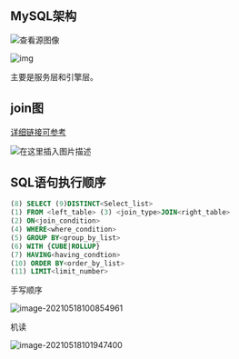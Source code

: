 ## MySQL架构

![查看源图像](https://th.bing.com/th/id/R74c321047ca0bb235d9f3f47de719180?rik=b4KfiDCJFQuv3Q&riu=http%3a%2f%2fwww.mysql.com%2fcommon%2fimages%2fPSEA_diagram.jpg&ehk=ytdXlA%2bVJs6m9hsN5zGwC%2fl%2b4gEHunw8FQZN0bK4iKA%3d&risl=&pid=ImgRaw)

![img](file:///C:\Users\wang\AppData\Roaming\Tencent\Users\1227883481\QQ\WinTemp\RichOle\E3VE}C42MQ{XC[I@O@I%AJX.png)

主要是服务层和引擎层。

## join图

[详细链接可参考](https://blog.csdn.net/weixin_46273997/article/details/112977917)

![在这里插入图片描述](https://img-blog.csdnimg.cn/20210122095055633.png?x-oss-process=image/watermark,type_ZmFuZ3poZW5naGVpdGk,shadow_10,text_aHR0cHM6Ly9ibG9nLmNzZG4ubmV0L3dlaXhpbl80NjI3Mzk5Nw==,size_16,color_FFFFFF,t_70#pic_center)

## SQL语句执行顺序

```sql
(8) SELECT (9)DISTINCT<Select_list>
(1) FROM <left_table> (3) <join_type>JOIN<right_table>
(2) ON<join_condition>
(4) WHERE<where_condition>
(5) GROUP BY<group_by_list>
(6) WITH {CUBE|ROLLUP}
(7) HAVING<having_condtion>
(10) ORDER BY<order_by_list>
(11) LIMIT<limit_number>
```

手写顺序

![image-20210518100854961](C:\Users\wang\AppData\Roaming\Typora\typora-user-images\image-20210518100854961.png)

机读

![image-20210518101947400](C:\Users\wang\AppData\Roaming\Typora\typora-user-images\image-20210518101947400.png)
